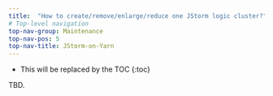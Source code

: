 ```yaml
---
title:  "How to create/remove/enlarge/reduce one JStorm logic cluster?"
# Top-level navigation
top-nav-group: Maintenance
top-nav-pos: 5
top-nav-title: JStorm-on-Yarn 
---
```


* This will be replaced by the TOC
{:toc}

TBD.